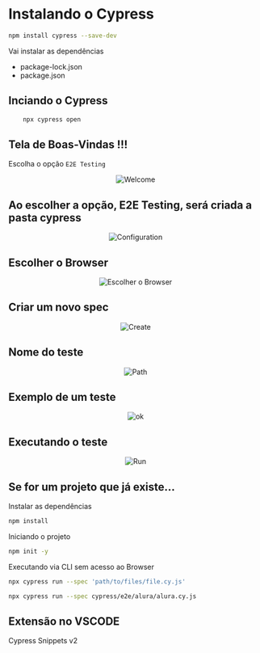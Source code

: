 # Instalando o Cypress

```bash
npm install cypress --save-dev
```

Vai instalar as dependências

- package-lock.json
- package.json

## Inciando o Cypress

```bash
    npx cypress open
```

## Tela de Boas-Vindas !!!

Escolha o opção `E2E Testing`

<div align="center">

![Welcome](../docs/images/welcome.png)

</div>

## Ao escolher a opção, E2E Testing, será criada a pasta cypress

<div align="center">

![Configuration](../docs/images/configuration.png)

</div>

## Escolher o Browser

<div align="center">

![Escolher o Browser](../docs/images/choose.png)

</div>

## Criar um novo spec

<div align="center">

![Create](../docs/images/create.png)

</div>

## Nome do teste

<div align="center">

![Path](../docs/images/path.png)

</div>

## Exemplo de um teste

<div align="center">

![ok](../docs/images/ok.png)

</div>

## Executando o teste

<div align="center">

![Run](../docs/images/run.png)

</div>

## Se for um projeto que já existe...

Instalar as dependências

```bash
npm install
```

Iniciando o projeto

```bash
npm init -y
```

Executando via CLI sem acesso ao Browser

```bash
npx cypress run --spec 'path/to/files/file.cy.js'

npx cypress run --spec cypress/e2e/alura/alura.cy.js
```

## Extensão no VSCODE

Cypress Snippets v2